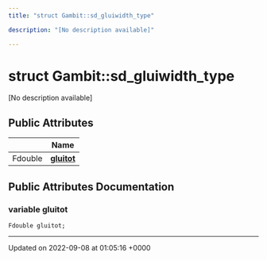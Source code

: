 ```yaml
---
title: "struct Gambit::sd_gluiwidth_type"

description: "[No description available]"

---
```


# struct Gambit::sd_gluiwidth_type



[No description available]

## Public Attributes

|                | Name           |
| -------------- | -------------- |
| Fdouble | **[gluitot](/documentation/code/classes/structgambit_1_1sd__gluiwidth__type/)**  |

## Public Attributes Documentation

### variable gluitot

```
Fdouble gluitot;
```


-------------------------------

Updated on 2022-09-08 at 01:05:16 +0000
